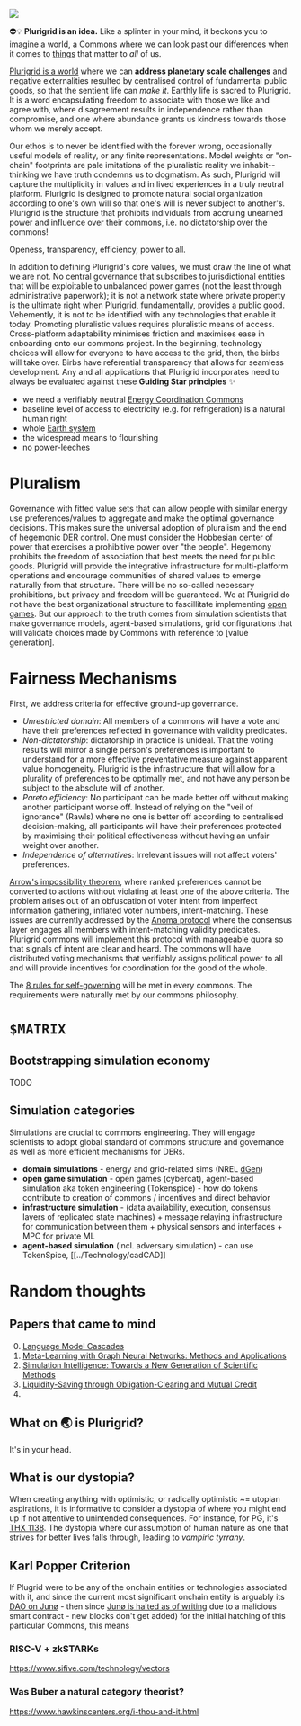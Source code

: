 ![](../Attachments/cagegrid3.png)


👽💡 **Plurigrid is an idea.**
Like a splinter in your mind, it beckons you to imagine a world, a Commons where we can look past our differences when it comes to [things](https://podcasts.apple.com/us/podcast/capitalist-realism-by-mark-fisher/id1502659321?i=1000471749869) that matter to _all_ of us. 

[Plurigrid is a world]() where we can **address planetary scale challenges** and negative externalities resulted by centralised control of fundamental public goods, so that the sentient life can _make it_. Earthly life is sacred to Plurigrid. It is a word encapsulating freedom to associate with those we like and agree with, where disagreement results in independence rather than compromise, and one where abundance grants us kindness towards those whom we merely accept. 

Our ethos is to never be identified with the forever wrong, occasionally useful models of reality, or any finite representations. Model weights or "on-chain" footprints are pale imitations of the pluralistic reality we inhabit-- thinking we have truth condemns us to dogmatism. As such, Plurigrid will capture the multiplicity in values and in lived experiences in a truly neutral platform. Plurigrid is designed to promote natural social organization according to one's own will so that one's will is never subject to another's. Plurigrid is the structure that prohibits individuals from accruing unearned power and influence over their commons, i.e. no dictatorship over the commons!

Openess, transparency, efficiency, power to all.

In addition to defining Plurigrid's core values, we must draw the line of what we are not. No central governance that subscribes to jurisdictional entities that will be exploitable to unbalanced power games (not the least through administrative paperwork); it is not a network state where private property is the ultimate right when Plurigrid, fundamentally, provides a public good. Vehemently, it is not to be identified with any technologies that enable it today. Promoting pluralistic values requires pluralistic means of access. Cross-platform adaptability minimises friction and maximises ease in onboarding onto our commons project. In the beginning, technology choices will allow for everyone to have access to the grid, then, the birbs will take over. Birbs have referential transparency that allows for seamless development.
Any and all applications that Plurigrid incorporates need to always be evaluated against these **Guiding Star principles** ✨
- we need a verifiably neutral [Energy Coordination Commons]()
- baseline level of access to electricity (e.g. for refrigeration) is a natural human right
- whole [Earth system]()
- the widespread means to flourishing
- no power-leeches

# Pluralism
Governance with fitted value sets that can allow people with similar energy use preferences/values to aggregate and make the optimal governance decisions. This makes sure the universal adoption of pluralism and the end of hegemonic DER control. One must consider the Hobbesian center of power that exercises a prohibitive power over "the people". Hegemony prohibits the freedom of association that best meets the need for public goods. Plurigrid will provide the integrative infrastructure for multi-platform operations and encourage communities of shared values to emerge naturally from that structure. There will be no so-called necessary prohibitions, but privacy and freedom will be guaranteed. We at Plurigrid do not have the best organizational structure to fascillitate implementing [open games](https://julesh.com/2017/09/29/a-first-look-at-open-games/). But our approach to the truth comes from simulation scientists that make governance models, agent-based simulations, grid configurations that will validate choices made by Commons with reference to [value generation]. 

# Fairness Mechanisms
First, we address criteria for effective ground-up governance. 
- _Unrestricted domain_: All members of a commons will have a vote and have their preferences reflected in governance with validity predicates.
- _Non-dictatorship_: dictatorship in practice is unideal. That the voting results will mirror a single person's preferences is important to understand for a more effective preventative measure against apparent value homogeneity. Plurigrid is the infrastructure that will allow for a plurality of preferences to be optimally met, and not have any person be subject to the absolute will of another. 
- _Pareto efficiency_: No participant can be made better off without making another participant worse off. Instead of relying on the "veil of ignorance" (Rawls) where no one is better off according to centralised decision-making, all participants will have their preferences protected by maximising their political effectiveness without having an unfair weight over another. 
- _Independence of alternatives_: Irrelevant issues will not affect voters' preferences. 

[Arrow's impossibility theorem](https://en.wikipedia.org/wiki/Arrow%27s_impossibility_theorem), where ranked preferences cannot be converted to actions without violating at least one of the above criteria. The problem arises out of an obfuscation of voter intent from imperfect information gathering, inflated voter numbers, intent-matching. These issues are currently addressed by the [Anoma protocol](https://anoma.net/vision-paper.pdf) where the consensus layer engages all members with intent-matching validity predicates. Plurigrid commons will implement this protocol with manageable quora so that signals of intent are clear and heard. The commons will have distributed voting mechanisms that verifiably assigns political power to all and will provide incentives for coordination for the good of the whole. 

The [8 rules for self-governing](https://serve-learn-sustain.gatech.edu/managing-commons-eight-principles-self-govern) will be met in every commons. The requirements were naturally met by our commons philosophy. 

# `$MATRIX`
## Bootstrapping simulation economy
TODO
## Simulation categories
Simulations are crucial to commons engineering. They will engage scientists to adopt global standard of commons structure and governance as well as more efficient mechanisms for DERs. 
- **domain simulations** - energy and grid-related sims (NREL [dGen](https://github.com/Plurigrid/dgen))
- **open game simulation** - open games (cybercat), agent-based simulation aka token engineering (Tokenspice) - how do tokens contribute to creation of commons / incentives and direct behavior
- **infrastructure simulation** - (data availability, execution, consensus layers of replicated state machines) + message relaying infrastructure for communication between them + physical sensors and interfaces + MPC for private ML
- **agent-based simulation** (incl. adversary simulation) - can use TokenSpice, [[../Technology/cadCAD]]
# Random thoughts
## Papers that came to mind
0. [Language Model Cascades](https://arxiv.org/abs/2207.10342)
1. [Meta-Learning with Graph Neural Networks: Methods and Applications](https://arxiv.org/abs/2103.00137)
2. [Simulation Intelligence: Towards a New Generation of Scientific Methods](https://arxiv.org/abs/2112.03235)
3. [Liquidity-Saving through Obligation-Clearing and Mutual Credit](https://www.mdpi.com/1911-8074/13/12/295)
4. 
## What on 🌏 is Plurigrid? 
It's in your head.
## What is our dystopia?
When creating anything with optimistic, or radically optimistic ~= utopian aspirations, it is informative to consider a dystopia of where you might end up if not attentive to unintended consequences.  For instance, for PG, it's [THX 1138](https://www.youtube.com/watch?v=eHgqfVQWv7s). The dystopia where our assumption of human nature as one that strives for better lives falls through, leading to _vampiric tyrrany_.

## Karl Popper Criterion
If Plugrid were to be any of the onchain entities or technologies associated with it, and since the current most significant onchain entity is arguably its [DAO on Junø](https://daodao.zone/dao/juno1z3zqgz7t0hcu2fx4wusuyjq0gc2m33la8l64saunfz7vmqwa2d5sz6jnep) - then since
[Junø is halted as of writing]() due to a malicious smart contract - new blocks don't get added) for the initial hatching of this particular Commons, this means 

### RISC-V + zkSTARKs
https://www.sifive.com/technology/vectors
### Was Buber a natural category theorist?
https://www.hawkinscenters.org/i-thou-and-it.html

